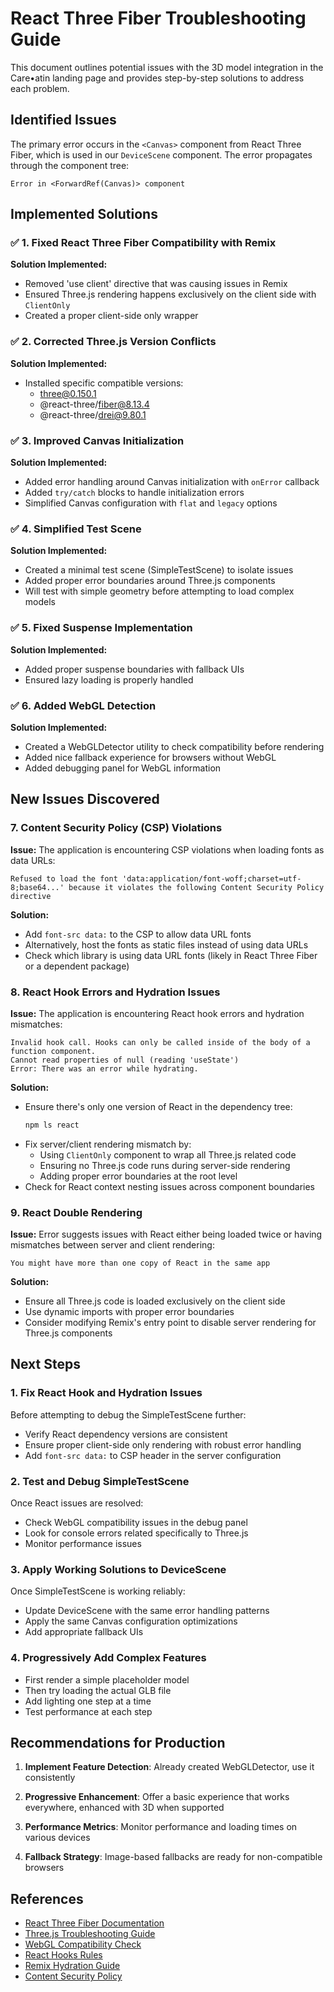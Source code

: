 # React Three Fiber Troubleshooting Guide

This document outlines potential issues with the 3D model integration in the Care•atin landing page and provides step-by-step solutions to address each problem.

## Identified Issues

The primary error occurs in the `<Canvas>` component from React Three Fiber, which is used in our `DeviceScene` component. The error propagates through the component tree:

```
Error in <ForwardRef(Canvas)> component
```

## Implemented Solutions

### ✅ 1. Fixed React Three Fiber Compatibility with Remix

**Solution Implemented:**
- Removed 'use client' directive that was causing issues in Remix
- Ensured Three.js rendering happens exclusively on the client side with `ClientOnly`
- Created a proper client-side only wrapper

### ✅ 2. Corrected Three.js Version Conflicts

**Solution Implemented:**
- Installed specific compatible versions:
  - three@0.150.1
  - @react-three/fiber@8.13.4 
  - @react-three/drei@9.80.1

### ✅ 3. Improved Canvas Initialization

**Solution Implemented:**
- Added error handling around Canvas initialization with `onError` callback
- Added `try/catch` blocks to handle initialization errors
- Simplified Canvas configuration with `flat` and `legacy` options

### ✅ 4. Simplified Test Scene

**Solution Implemented:**
- Created a minimal test scene (SimpleTestScene) to isolate issues
- Added proper error boundaries around Three.js components
- Will test with simple geometry before attempting to load complex models

### ✅ 5. Fixed Suspense Implementation

**Solution Implemented:**
- Added proper suspense boundaries with fallback UIs
- Ensured lazy loading is properly handled

### ✅ 6. Added WebGL Detection

**Solution Implemented:**
- Created a WebGLDetector utility to check compatibility before rendering
- Added nice fallback experience for browsers without WebGL
- Added debugging panel for WebGL information

## New Issues Discovered

### 7. Content Security Policy (CSP) Violations

**Issue:** The application is encountering CSP violations when loading fonts as data URLs:
```
Refused to load the font 'data:application/font-woff;charset=utf-8;base64...' because it violates the following Content Security Policy directive
```

**Solution:**
- Add `font-src data:` to the CSP to allow data URL fonts
- Alternatively, host the fonts as static files instead of using data URLs
- Check which library is using data URL fonts (likely in React Three Fiber or a dependent package)

### 8. React Hook Errors and Hydration Issues

**Issue:** The application is encountering React hook errors and hydration mismatches:
```
Invalid hook call. Hooks can only be called inside of the body of a function component.
Cannot read properties of null (reading 'useState')
Error: There was an error while hydrating.
```

**Solution:**
- Ensure there's only one version of React in the dependency tree:
  ```bash
  npm ls react
  ```
- Fix server/client rendering mismatch by:
  - Using `ClientOnly` component to wrap all Three.js related code
  - Ensuring no Three.js code runs during server-side rendering
  - Adding proper error boundaries at the root level
- Check for React context nesting issues across component boundaries

### 9. React Double Rendering

**Issue:** Error suggests issues with React either being loaded twice or having mismatches between server and client rendering:
```
You might have more than one copy of React in the same app
```

**Solution:**
- Ensure all Three.js code is loaded exclusively on the client side
- Use dynamic imports with proper error boundaries
- Consider modifying Remix's entry point to disable server rendering for Three.js components

## Next Steps

### 1. Fix React Hook and Hydration Issues

Before attempting to debug the SimpleTestScene further:
- Verify React dependency versions are consistent
- Ensure proper client-side only rendering with robust error handling
- Add `font-src data:` to CSP header in the server configuration

### 2. Test and Debug SimpleTestScene

Once React issues are resolved:
- Check WebGL compatibility issues in the debug panel
- Look for console errors related specifically to Three.js
- Monitor performance issues

### 3. Apply Working Solutions to DeviceScene

Once SimpleTestScene is working reliably:
- Update DeviceScene with the same error handling patterns
- Apply the same Canvas configuration optimizations
- Add appropriate fallback UIs

### 4. Progressively Add Complex Features

- First render a simple placeholder model
- Then try loading the actual GLB file
- Add lighting one step at a time
- Test performance at each step

## Recommendations for Production

1. **Implement Feature Detection**: Already created WebGLDetector, use it consistently

2. **Progressive Enhancement**: Offer a basic experience that works everywhere, enhanced with 3D when supported

3. **Performance Metrics**: Monitor performance and loading times on various devices

4. **Fallback Strategy**: Image-based fallbacks are ready for non-compatible browsers

## References

- [React Three Fiber Documentation](https://docs.pmnd.rs/react-three-fiber/getting-started/introduction)
- [Three.js Troubleshooting Guide](https://threejs.org/docs/#manual/en/introduction/Troubleshooting)
- [WebGL Compatibility Check](https://get.webgl.org/)
- [React Hooks Rules](https://reactjs.org/docs/hooks-rules.html)
- [Remix Hydration Guide](https://remix.run/docs/en/main/guides/rendering)
- [Content Security Policy](https://developer.mozilla.org/en-US/docs/Web/HTTP/CSP) 